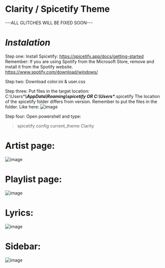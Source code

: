 # Clarity / Spicetify Theme 

---ALL GLITCHES WILL BE FIXED SOON---

# *Instalation*

Step one: 
Install Spicetify: https://spicetify.app/docs/getting-started
Remember: If you are using Spotify from the Microsoft Store, remove and install it from the Spotify website.
https://www.spotify.com/download/windows/

Step two: Download color.ini & user.css

Step three: 
Put files in the target location: C:\Users\******\AppData\Roaming\spicetify OR C:\Users\******\.spicetify
The location of the spicetify folder differs from version.
Remember to put the files in the folder.
Like here:
![image](https://user-images.githubusercontent.com/91804630/187791674-f76f05c3-6130-4cf7-9b8e-33ee00238d48.png)

Step four:
Open powershell and type:
>spicetify config current_theme Clarity


# Artist page:
![image](https://user-images.githubusercontent.com/91804630/187789020-a9cdcf11-d2b0-43fb-9c37-ec9b1a145372.png)

# Playlist page:
![image](https://user-images.githubusercontent.com/91804630/187789145-6eb9625c-6856-4211-b37c-59b0b8e394ca.png)

# Lyrics:
![image](https://user-images.githubusercontent.com/91804630/187789175-581ad035-83e8-4922-b071-f1b275be1d07.png)

# Sidebar: 
![image](https://user-images.githubusercontent.com/91804630/187789268-41906ab6-74bb-476c-b2c1-8c9dedf23e9f.png)




